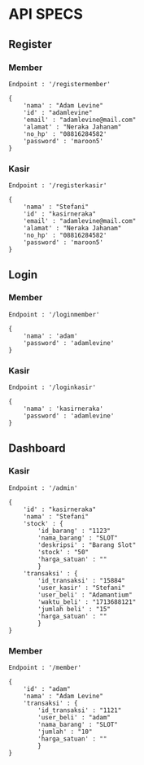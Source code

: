 # API SPECS

## Register
### Member

```jsonc
Endpoint : '/registermember'
```

```jsonc
{
    'nama' : "Adam Levine"
    'id' : "adamlevine"
    'email' : "adamlevine@mail.com"
    'alamat' : "Neraka Jahanam"
    'no_hp' : "08816284582'
    'password' : 'maroon5'
}
```
### Kasir

```jsonc
Endpoint : '/registerkasir'
```
```jsonc
{
    'nama' : "Stefani"
    'id' : "kasirneraka"
    'email' : "adamlevine@mail.com"
    'alamat' : "Neraka Jahanam"
    'no_hp' : "08816284582'
    'password' : 'maroon5'
}
```

## Login

### Member
```jsonc
Endpoint : '/loginmember'
```

```jsonc
{
    'nama' : 'adam'
    'password' : 'adamlevine'
}
```

### Kasir
```jsonc
Endpoint : '/loginkasir'
```

```jsonc
{
    'nama' : 'kasirneraka'
    'password' : 'adamlevine'
}
```

## Dashboard 

### Kasir

```jsonc
Endpoint : '/admin'
```

```jsonc
{
    'id' : "kasirneraka"
    'nama' : "Stefani"
    'stock' : {
        'id_barang' : "1123"
        'nama_barang' : "SLOT"
        'deskripsi' : "Barang Slot"
        'stock' : "50"
        'harga_satuan' : ""
        }
    'transaksi' : {
        'id_transaksi' : "15884"
        'user_kasir' : "Stefani"
        'user_beli' : "Adamantium"
        'waktu_beli' : "1713688121"
        'jumlah beli' : "15"
        'harga_satuan' : ""
        }
}
```

### Member

```jsonc
Endpoint : '/member'
```

```jsonc
{
    'id' : "adam"
    'nama' : "Adam Levine"
    'transaksi' : {
        'id_transaksi' : "1121"
        'user_beli' : "adam"
        'nama_barang' : "SLOT"
        'jumlah' : "10"
        'harga_satuan' : ""
        }
}
```